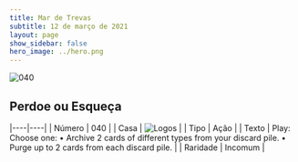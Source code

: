 ```yaml
---
title: Mar de Trevas
subtitle: 12 de março de 2021
layout: page
show_sidebar: false
hero_image: ../hero.png
---
```


![040](https://cdn.keyforgegame.com/media/card_front/pt/496_040_49CCR7796GPJ_pt.png)

## Perdoe ou Esqueça

|----|----|
| Número | 040 |
| Casa | ![Logos](https://archonarcana.com/images/thumb/c/ce/Logos.png/22px-Logos.png "Logos") |
| Tipo | Ação |
| Texto | Play: Choose one:  • Archive 2 cards of different types from your discard pile.  • Purge up to 2 cards from each discard pile. |
| Raridade | Incomum |
